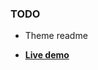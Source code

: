### TODO
- Theme readme

* [**Live demo**](https://gcatalfamo.github.io/bulma-hugo-example/index.html)
